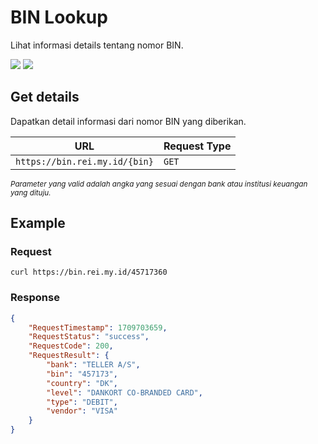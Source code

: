# BIN Lookup

Lihat informasi details tentang nomor BIN.

<img src="https://img.shields.io/badge/SCHEME-HTTPS-a3be8c?style=flat-square"/> <img src="https://img.shields.io/badge/AUTHENTICATION-NONE-ebcb8b?style=flat-square"/>

## Get details
Dapatkan detail informasi dari nomor BIN yang diberikan.

| URL | Request Type |
| --- | ------------ |
| `https://bin.rei.my.id/{bin}` | `GET`
<small> _Parameter yang valid adalah angka yang sesuai dengan bank atau institusi keuangan yang dituju._ </small>

## Example
### Request
```shell
curl https://bin.rei.my.id/45717360
```
### Response
```json
{
    "RequestTimestamp": 1709703659,
    "RequestStatus": "success",
    "RequestCode": 200,
    "RequestResult": {
        "bank": "TELLER A/S",
        "bin": "457173",
        "country": "DK",
        "level": "DANKORT CO-BRANDED CARD",
        "type": "DEBIT",
        "vendor": "VISA"
    }
}
```
